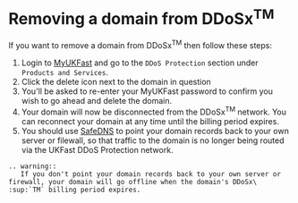 # Removing a domain from DDoSx<sup>TM</sup>

If you want to remove a domain from DDoSx<sup>TM</sup> then follow these steps:

1. Login to [MyUKFast](https://my.ukfast.co.uk) and go to the `DDoS Protection` section under `Products and Services`.
2. Click the delete icon next to the domain in question
3. You'll be asked to re-enter your MyUKFast password to confirm you wish to go ahead and delete the domain.
4. Your domain will now be disconnected from the DDoSx<sup>TM</sup> network.  You can reconnect your domain at any time until the billing period expires.
5. You should use [SafeDNS](/Domains/safedns/index.html) to point your domain records back to your own server or filewall, so that traffic to the domain is no longer being routed via the UKFast DDoS Protection network.

```eval_rst
.. warning::
   If you don't point your domain records back to your own server or firewall, your domain will go offline when the domain's DDoSx\  :sup:`TM` billing period expires.
```
